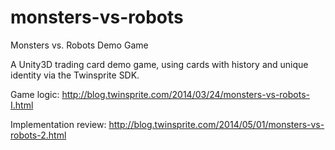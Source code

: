 monsters-vs-robots
==================

Monsters vs. Robots Demo Game

A Unity3D trading card demo game, using cards with history and unique identity via the Twinsprite SDK.

Game logic: http://blog.twinsprite.com/2014/03/24/monsters-vs-robots-I.html

Implementation review: http://blog.twinsprite.com/2014/05/01/monsters-vs-robots-2.html
